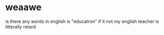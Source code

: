 # weaawe
is there any words in english is "educatron" if it not my english teacher is litterally retard
